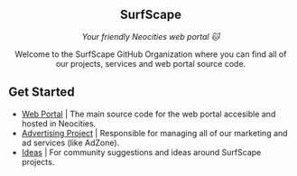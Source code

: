 <section align="center">

# SurfScape

_Your friendly Neocities web portal 🐱_

Welcome to the SurfScape GitHub Organization where you can find all of our projects, services and web portal source code.

</section>

## Get Started

- [Web Portal](https://github.com/surfscape/web-portal) | The main source code for the web portal accesible and hosted in Neocities.
- [Advertising Project](https://github.com/surfscape/advertising) | Responsible for managing all of our marketing and ad services (like AdZone).
- [Ideas](https://github.com/surfscape/ideas) | For community suggestions and ideas around SurfScape projects.
